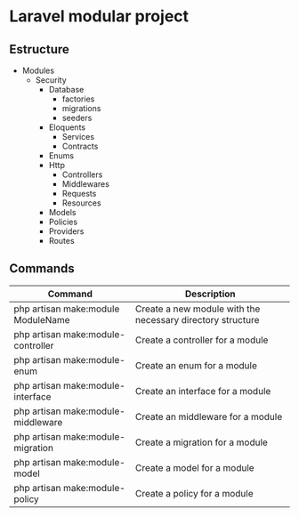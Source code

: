 # Laravel modular project

## Estructure

* Modules
  * Security
    * Database
      * factories
      * migrations
      * seeders
    * Eloquents
      * Services
      * Contracts
    * Enums
    * Http
      * Controllers
      * Middlewares
      * Requests
      * Resources
    * Models
    * Policies
    * Providers
    * Routes

## Commands

| Command                            | Description                                                |
|------------------------------------|------------------------------------------------------------|
| php artisan make:module ModuleName | Create a new module with the necessary directory structure |
| php artisan make:module-controller | Create a controller for a module                           |
| php artisan make:module-enum       | Create an enum for a module                                |
| php artisan make:module-interface  | Create an interface for a module                           |
| php artisan make:module-middleware | Create an middleware for a module                          |
| php artisan make:module-migration  | Create a migration for a module                            |
| php artisan make:module-model      | Create a model for a module                                |
| php artisan make:module-policy     | Create a policy for a module                               |
